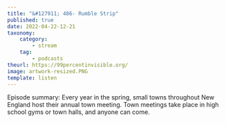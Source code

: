 ```yaml
---
title: "&#127911; 486- Rumble Strip"
published: true
date: 2022-04-22-12-21
taxonomy:
    category:
        - stream
    tag:
        - podcasts
theurl: https://99percentinvisible.org/
image: artwork-resized.PNG
template: listen
---
```


Episode summary: Every year in the spring, small towns throughout New England host their annual town meeting. Town meetings take place in high school gyms or town halls, and anyone can come.
